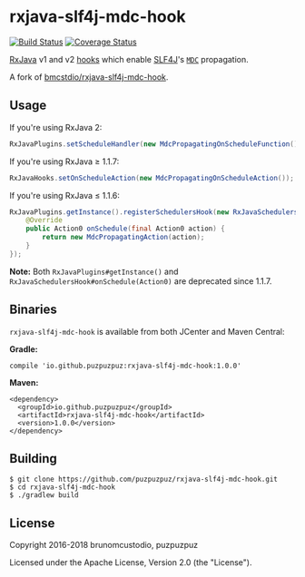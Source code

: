 # rxjava-slf4j-mdc-hook

[![Build Status](https://travis-ci.org/puzpuzpuz/rxjava-slf4j-mdc-hook.svg?branch=master)](https://travis-ci.org/puzpuzpuz/rxjava-slf4j-mdc-hook)
[![Coverage Status](https://coveralls.io/repos/github/puzpuzpuz/rxjava-slf4j-mdc-hook/badge.svg?branch=master)](https://coveralls.io/github/puzpuzpuz/rxjava-slf4j-mdc-hook?branch=master)

[RxJava](https://github.com/ReactiveX/RxJava) v1 and v2 [hooks](https://github.com/ReactiveX/RxJava/pull/4007) which enable [SLF4J](https://github.com/qos-ch/slf4j)'s [`MDC`](http://www.slf4j.org/api/org/apache/log4j/MDC.html) propagation.

A fork of [bmcstdio/rxjava-slf4j-mdc-hook](https://github.com/bmcstdio/rxjava-slf4j-mdc-hook).

## Usage

If you're using RxJava 2:

```java
RxJavaPlugins.setScheduleHandler(new MdcPropagatingOnScheduleFunction());
```

If you're using RxJava ≥ 1.1.7:

```java
RxJavaHooks.setOnScheduleAction(new MdcPropagatingOnScheduleAction());
```

If you're using RxJava ≤ 1.1.6:

```java
RxJavaPlugins.getInstance().registerSchedulersHook(new RxJavaSchedulersHook() {
    @Override
    public Action0 onSchedule(final Action0 action) {
        return new MdcPropagatingAction(action);
    }
});
```

**Note:**
Both `RxJavaPlugins#getInstance()` and `RxJavaSchedulersHook#onSchedule(Action0)` are deprecated since 1.1.7.

## Binaries

`rxjava-slf4j-mdc-hook` is available from both JCenter and Maven Central:

**Gradle:**

```
compile 'io.github.puzpuzpuz:rxjava-slf4j-mdc-hook:1.0.0'
```

**Maven:**

```
<dependency>
  <groupId>io.github.puzpuzpuz</groupId>
  <artifactId>rxjava-slf4j-mdc-hook</artifactId>
  <version>1.0.0</version>
</dependency>
```

## Building

```
$ git clone https://github.com/puzpuzpuz/rxjava-slf4j-mdc-hook.git
$ cd rxjava-slf4j-mdc-hook
$ ./gradlew build
```

## License

Copyright 2016-2018 brunomcustodio, puzpuzpuz

Licensed under the Apache License, Version 2.0 (the "License").
